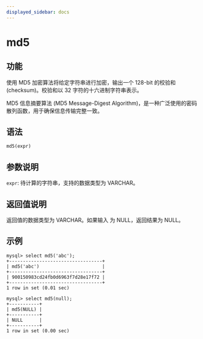 ```yaml
---
displayed_sidebar: docs
---
```


# md5

## 功能

使用 MD5 加密算法将给定字符串进行加密，输出一个 128-bit 的校验和 (checksum)。校验和以 32 字符的十六进制字符串表示。

MD5 信息摘要算法 (MD5 Message-Digest Algorithm)，是一种广泛使用的密码散列函数，用于确保信息传输完整一致。

## 语法

```Haskell
md5(expr)
```

## 参数说明

`expr`: 待计算的字符串，支持的数据类型为 VARCHAR。

## 返回值说明

返回值的数据类型为 VARCHAR。如果输入 为 NULL，返回结果为 NULL。

## 示例

```Plain Text
mysql> select md5('abc');
+----------------------------------+
| md5('abc')                       |
+----------------------------------+
| 900150983cd24fb0d6963f7d28e17f72 |
+----------------------------------+
1 row in set (0.01 sec)

mysql> select md5(null);
+-----------+
| md5(NULL) |
+-----------+
| NULL      |
+-----------+
1 row in set (0.00 sec)
```
